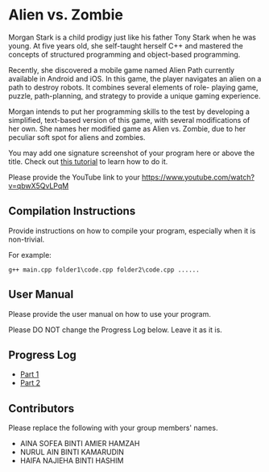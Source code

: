 # Alien vs. Zombie

Morgan Stark is a child prodigy just like his father Tony Stark when he was young. At five years old, she
self-taught herself C++ and mastered the concepts of structured programming and object-based
programming.

Recently, she discovered a mobile game named Alien Path currently available in Android and iOS. In this
game, the player navigates an alien on a path to destroy robots. It combines several elements of role-
playing game, puzzle, path-planning, and strategy to provide a unique gaming experience.

Morgan intends to put her programming skills to the test by developing a simplified, text-based version
of this game, with several modifications of her own. She names her modified game as Alien vs. Zombie,
due to her peculiar soft spot for aliens and zombies.

You may add one signature screenshot of your program here or above the title. Check out [this tutorial](https://www.digitalocean.com/community/tutorials/markdown-markdown-images) to learn how to do it.

Please provide the YouTube link to your https://www.youtube.com/watch?v=qbwX5QvLPqM

## Compilation Instructions

Provide instructions on how to compile your program, especially when it is non-trivial.

For example:

```
g++ main.cpp folder1\code.cpp folder2\code.cpp ......
```

## User Manual

Please provide the user manual on how to use your program.

Please DO NOT change the Progress Log below. Leave it as it is.

## Progress Log

- [Part 1](PART1.md)
- [Part 2](PART2.md)

## Contributors

Please replace the following with your group members' names. 

- AINA SOFEA BINTI AMIER HAMZAH
- NURUL AIN BINTI KAMARUDIN
- HAIFA NAJIEHA BINTI HASHIM




